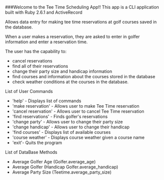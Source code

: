 ###Welcome to the Tee Time Scheduling App!!
  This app is a CLI application built with Ruby 2.6.1 and ActiveRecord

  Allows data entry for making tee time reservations at golf courses saved in the database.

  When a user makes a reservation, they are asked to enter in golfer information and enter a reservation time.

  The user has the capability to:
  - cancel reservations
  - find all of their reservations
  - change their party size and handicap information
  - find courses and information about the courses stored in the database
  - check weather conditions at the courses in the database.

  List of User Commands
  - 'help' - Displays list of commands                              
  - 'make reservation' - Allows user to make Tee Time reservation 
  - 'cancel reservation' - Allows user to cancel Tee Time reservation
  - 'find reservations' - Finds golfer's reservations                
  - 'change party' - Allows user to change their party size          
  - 'change handicap' - Allows user to change their handicap         
  - 'find courses' - Displays list of available courses              
  - 'course weather' - Displays course weather given a course name  
  - 'exit'- Quits the program                                       

  List of DataBase Methods
  - Average Golfer Age (Golfer.average_age)
  - Average Golfer (Handicap Golfer.average_handicap)
  - Average Party Size (Teetime.average_party_size)
